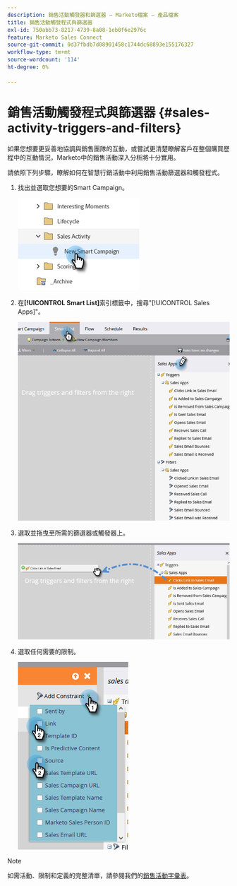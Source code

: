 ```yaml
---
description: 銷售活動觸發器和篩選器 — Marketo檔案 — 產品檔案
title: 銷售活動觸發程式與篩選器
exl-id: 750abb73-8217-4739-8a08-1eb0f6e2976c
feature: Marketo Sales Connect
source-git-commit: 0d37fbdb7d08901458c1744dc68893e155176327
workflow-type: tm+mt
source-wordcount: '114'
ht-degree: 0%

---
```


# 銷售活動觸發程式與篩選器 {#sales-activity-triggers-and-filters}

如果您想要更妥善地協調與銷售團隊的互動，或嘗試更清楚瞭解客戶在整個購買歷程中的互動情況，Marketo中的銷售活動深入分析將十分實用。

請依照下列步驟，瞭解如何在智慧行銷活動中利用銷售活動篩選器和觸發程式。

1. 找出並選取您想要的Smart Campaign。

   ![](assets/sales-activity-triggers-and-filters-1.png)

1. 在&#x200B;**[!UICONTROL Smart List]**&#x200B;索引標籤中，搜尋&quot;[!UICONTROL Sales Apps]&quot;。

   ![](assets/sales-activity-triggers-and-filters-2.png)

1. 選取並拖曳至所需的篩選器或觸發器上。

   ![](assets/sales-activity-triggers-and-filters-3.png)

1. 選取任何需要的限制。

   ![](assets/sales-activity-triggers-and-filters-4.png)

>[!NOTE]
>
>如需活動、限制和定義的完整清單，請參閱我們的[銷售活動字彙表](/help/marketo/product-docs/marketo-sales-connect/marketo/sales-activity-glossary.md)。
